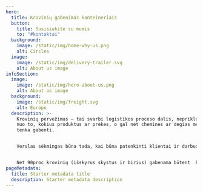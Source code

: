 ```yaml
---
hero:
  title: Krovinių gabenimas konteineriais
  button:
    title: Susisiekite su mumis
    to: "#kontaktai"
  background:
    image: /static/img/home-why-us.png
    alt: Circles
  image:
    image: /static/img/delivery-trailer.svg
    alt: About us image
infoSection:
  image:
    image: /static/img/hero-about-us.png
    alt: About us image
  background:
    image: /static/img/freight.svg
    alt: Europe
  description: >-
    Krovinių pervežimas – tai svarbi logistikos proceso dalis, nepriklausomai
    nuo to, kokius produktus ar prekes, o gal net chemines ar degias medžiagas
    tenka gabenti.


    Verslas sėkmingas būna tada, kai būna patenkinti klientai ir darbuotojai, todėl mums labai svarbi paslaugų kokybė, saugumas ir greitis. Krovinių gabenimas konteineriais – tai itin populiari ir dažna paslauga, mat tuos pačius konteinerius neretai galima pritaikyti tiek gabenimui vandeniu, tiek sausumoje.


    Net 90proc krovinių (išskyrus skystus ir birius) gabenama būtent  konteineriais. Krovinių gabenimas konteineriais neretai vyksta laivais arba geležinkeliais, taip pat sunkvežimiais. Iš viso yra 5 konteinerių standartai: 20 pėdų (6,1 m), 40 (12,2 m), 45 (13,7 m, 48 (14,6 m), 53 (16,2 m).
pageMetadata:
  title: Starter metadata title
  description: Starter metadata description
---
```

